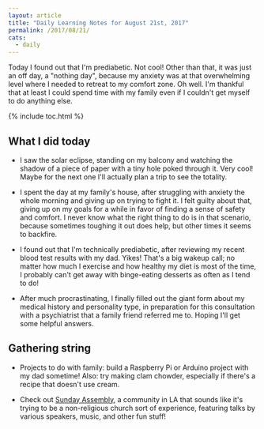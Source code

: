 ```yaml
---
layout: article
title: "Daily Learning Notes for August 21st, 2017"
permalink: /2017/08/21/
cats:
  - daily
---
```


Today I found out that I'm prediabetic. Not cool! Other than that, it was just an off day, a "nothing day", because my anxiety was at that overwhelming level where I needed to retreat to my comfort zone. Oh well. I'm thankful that at least I could spend time with my family even if I couldn't get myself to do anything else.

{% include toc.html %}


## What I did today

  - I saw the solar eclipse, standing on my balcony and watching the shadow of a piece of paper with a tiny hole poked through it. Very cool! Maybe for the next one I'll actually plan a trip to see the totality.

  - I spent the day at my family's house, after struggling with anxiety the whole morning and giving up on trying to fight it. I felt guilty about that, giving up on my goals for a while in favor of finding a sense of safety and comfort. I never know what the right thing to do is in that scenario, because sometimes toughing it out does help, but other times it seems to backfire.

  - I found out that I'm technically prediabetic, after reviewing my recent blood test results with my dad. Yikes! That's a big wakeup call; no matter how much I exercise and how healthy my diet is most of the time, I probably can't get away with binge-eating desserts as often as I tend to do!

  - After much procrastinating, I finally filled out the giant form about my medical history and personality type, in preparation for this consultation with a psychiatrist that a family friend referred me to. Hoping I'll get some helpful answers.  


## Gathering string

  - Projects to do with family: build a Raspberry Pi or Arduino project with my dad sometime! Also: try making clam chowder, especially if there's a recipe that doesn't use cream.

  - Check out [Sunday Assembly](http://www.sundayassemblyla.org/), a community in LA that sounds like it's trying to be a non-religious church sort of experience, featuring talks by various speakers, music, and other fun stuff!
